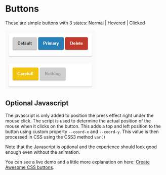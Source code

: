 # Buttons

These are simple buttons with 3 states: Normal | Hovered | Clicked


![Buttons](test/images/buttons.png)


## Optional Javascript

The javascript is only added to position the press effect right under the mouse click. The script is used to determine the actual position of the mouse when it clicks on the button. This adds a top and left position to the button using custom property `--coord-x` and `--coord-y`. This value is then processed in CSS using the CSS3 method `var()`

Note that the Javascript is optional and the experience should look good enough even without the animation.

You can see a live demo and a little more explanation on here: [Create Awesome CSS buttons](https://idiallo.com/blog/create-awesome-css-buttons).
